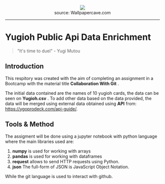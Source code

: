 <div align="center">
    <img src="https://wallpapercave.com/dwp1x/wp2001960.jpg"><br>
    source: Wallpapercave.com
</div>

-----------------

# Yugioh Public Api Data Enrichment
> "It's time to duel" - Yugi Mutou

## Introduction

This respitory was created with the aim of completing an assignment in a Bootcamp with the material title <blue> **Collaboration With Git** </blue>.

The initial data contained are the names of 10 yugioh cards, the data can be seen on <blue> **Yugioh.csv** </blue>.
To add other data based on the data provided, the data will be merged using external data obtained using <blue> **API** </blue> from:
 https://ygoprodeck.com/api-guide/.

## Tools & Method

The assigment will be done using a jupyter notebook with python language where the main libraries used are:
1. **numpy** is used for working with arrays
2. **pandas** is used for working with dataframes
3. **request** allows to send HTTP requests using Python.
4. **json** The full-form of JSON is JavaScript Object Notation.

While the git language is used to interact with github.